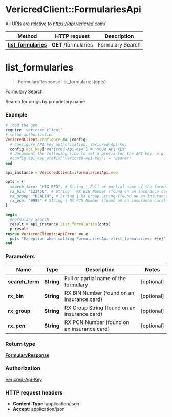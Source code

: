 # VericredClient::FormulariesApi

All URIs are relative to *https://api.vericred.com/*

Method | HTTP request | Description
------------- | ------------- | -------------
[**list_formularies**](FormulariesApi.md#list_formularies) | **GET** /formularies | Formulary Search


# **list_formularies**
> FormularyResponse list_formularies(opts)

Formulary Search

Search for drugs by proprietary name

### Example
```ruby
# load the gem
require 'vericred_client'
# setup authorization
VericredClient.configure do |config|
  # Configure API key authorization: Vericred-Api-Key
  config.api_key['Vericred-Api-Key'] = 'YOUR API KEY'
  # Uncomment the following line to set a prefix for the API key, e.g. 'Bearer' (defaults to nil)
  #config.api_key_prefix['Vericred-Api-Key'] = 'Bearer'
end

api_instance = VericredClient::FormulariesApi.new

opts = { 
  search_term: "HIX PPO", # String | Full or partial name of the formulary
  rx_bin: "123456", # String | RX BIN Number (found on an insurance card)
  rx_group: "HEALTH", # String | RX Group String (found on an insurance card)
  rx_pcn: "9999" # String | RX PCN Number (found on an insurance card)
}

begin
  #Formulary Search
  result = api_instance.list_formularies(opts)
  p result
rescue VericredClient::ApiError => e
  puts "Exception when calling FormulariesApi->list_formularies: #{e}"
end
```

### Parameters

Name | Type | Description  | Notes
------------- | ------------- | ------------- | -------------
 **search_term** | **String**| Full or partial name of the formulary | [optional] 
 **rx_bin** | **String**| RX BIN Number (found on an insurance card) | [optional] 
 **rx_group** | **String**| RX Group String (found on an insurance card) | [optional] 
 **rx_pcn** | **String**| RX PCN Number (found on an insurance card) | [optional] 

### Return type

[**FormularyResponse**](FormularyResponse.md)

### Authorization

[Vericred-Api-Key](../README.md#Vericred-Api-Key)

### HTTP request headers

 - **Content-Type**: application/json
 - **Accept**: application/json



